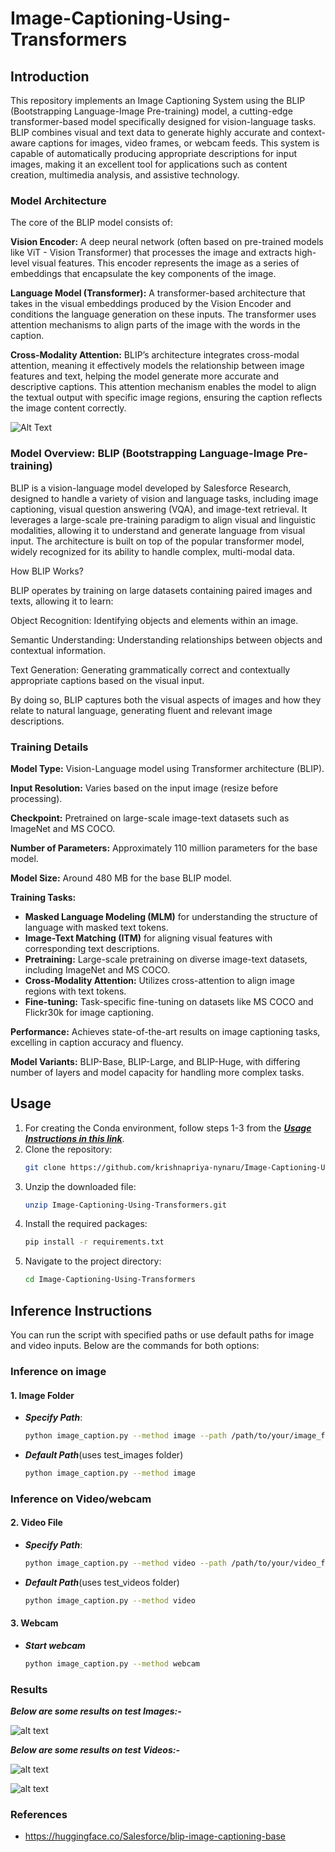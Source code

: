 # Image-Captioning-Using-Transformers
## Introduction
This repository implements an Image Captioning System using the BLIP (Bootstrapping Language-Image Pre-training) model, a cutting-edge transformer-based model specifically designed for vision-language tasks. BLIP combines visual and text data to generate highly accurate and context-aware captions for images, video frames, or webcam feeds. This system is capable of automatically producing appropriate descriptions for input images, making it an excellent tool for applications such as content creation, multimedia analysis, and assistive technology.

### Model Architecture
The core of the BLIP model consists of:

**Vision Encoder:** A deep neural network (often based on pre-trained models like ViT - Vision Transformer) that processes the image and extracts high-level visual features. This encoder represents the image as a series of embeddings that encapsulate the key components of the image.

**Language Model (Transformer):** A transformer-based architecture that takes in the visual embeddings produced by the Vision Encoder and conditions the language generation on these inputs. The transformer uses attention mechanisms to align parts of the image with the words in the caption.

**Cross-Modality Attention:** BLIP’s architecture integrates cross-modal attention, meaning it effectively models the relationship between image features and text, helping the model generate more accurate and descriptive captions. This attention mechanism enables the model to align the textual output with specific image regions, ensuring the caption reflects the image content correctly.

![Alt Text](https://github.com/krishnapriya-nynaru/Image-Captioning-Using-Transformers/blob/main/Image_Captioning_Using_Transformers/Model/model.gif)

### Model Overview: BLIP (Bootstrapping Language-Image Pre-training)
BLIP is a vision-language model developed by Salesforce Research, designed to handle a variety of vision and language tasks, including image captioning, visual question answering (VQA), and image-text retrieval. It leverages a large-scale pre-training paradigm to align visual and linguistic modalities, allowing it to understand and generate language from visual input. The architecture is built on top of the popular transformer model, widely recognized for its ability to handle complex, multi-modal data.

How BLIP Works?

BLIP operates by training on large datasets containing paired images and texts, allowing it to learn:

Object Recognition: Identifying objects and elements within an image.

Semantic Understanding: Understanding relationships between objects and contextual information.

Text Generation: Generating grammatically correct and contextually appropriate captions based on the visual input.

By doing so, BLIP captures both the visual aspects of images and how they relate to natural language, generating fluent and relevant image descriptions.

### Training Details
**Model Type:** Vision-Language model using Transformer architecture (BLIP).

**Input Resolution:** Varies based on the input image (resize before processing).

**Checkpoint:** Pretrained on large-scale image-text datasets such as ImageNet and MS COCO.

**Number of Parameters:** Approximately 110 million parameters for the base model.

**Model Size:** Around 480 MB for the base BLIP model.

**Training Tasks:**
- **Masked Language Modeling (MLM)** for understanding the structure of language with masked text tokens.
- **Image-Text Matching (ITM)** for aligning visual features with corresponding text descriptions.
- **Pretraining:** Large-scale pretraining on diverse image-text datasets, including ImageNet and MS COCO.
- **Cross-Modality Attention:** Utilizes cross-attention to align image regions with text tokens.
- **Fine-tuning:** Task-specific fine-tuning on datasets like MS COCO and Flickr30k for image captioning.

**Performance:** Achieves state-of-the-art results on image captioning tasks, excelling in caption accuracy and fluency.

**Model Variants:** BLIP-Base, BLIP-Large, and BLIP-Huge, with differing number of layers and model capacity for handling more complex tasks.

## Usage
1. For creating the Conda environment, follow steps 1-3 from the [***Usage Instructions in this link***](https://github.com/krishnapriya-nynaru/Dlib-Face-Recognition?tab=readme-ov-file#usage).
2. Clone the repository: 
   ```bash
   git clone https://github.com/krishnapriya-nynaru/Image-Captioning-Using-Transformers.git
3. Unzip the downloaded file: 
   ```bash
   unzip Image-Captioning-Using-Transformers.git
4. Install the required packages: 
   ```bash
   pip install -r requirements.txt 
5. Navigate to the project directory: 
   ```bash
   cd Image-Captioning-Using-Transformers
## Inference Instructions
You can run the script with specified paths or use default paths for image and video inputs. Below are the commands for both options:
### Inference on image
#### 1. Image Folder
- ***Specify Path***:
   ```bash
   python image_caption.py --method image --path /path/to/your/image_folder
- ***Default Path***(uses test_images folder)
    ```bash
    python image_caption.py --method image
### Inference on Video/webcam
#### 2. Video File
- ***Specify Path***:
   ```bash
   python image_caption.py --method video --path /path/to/your/video_file
- ***Default Path***(uses test_videos folder)
    ```bash
    python image_caption.py --method video
#### 3. Webcam
-  ***Start webcam***
    ```bash
    python image_caption.py --method webcam
### Results
***Below are some results on test Images:-***

![alt text](https://github.com/krishnapriya-nynaru/Image-Captioning-Using-Transformers/blob/main/Image_Captioning_Using_Transformers/output/output_image_1.jpg)

***Below are some results on test Videos:-***

![alt text](https://github.com/krishnapriya-nynaru/Image-Captioning-Using-Transformers/blob/main/Image_Captioning_Using_Transformers/output/output_video_4.jpg)

![alt text](https://github.com/krishnapriya-nynaru/Image-Captioning-Using-Transformers/blob/main/Image_Captioning_Using_Transformers/output/output_video_11.jpg)


### References
- https://huggingface.co/Salesforce/blip-image-captioning-base